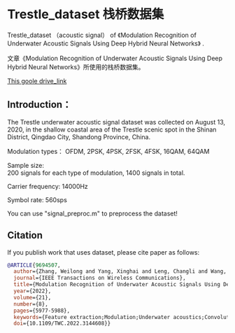 # Trestle_dataset 栈桥数据集
Trestle_dataset （acoustic signal） of 《Modulation Recognition of Underwater Acoustic Signals Using Deep Hybrid Neural Networks》 .

文章《Modulation Recognition of Underwater Acoustic Signals Using Deep Hybrid Neural Networks》所使用的栈桥数据集。

[This goole drive_link](https://drive.google.com/drive/folders/1GAYwajIOMRHBeA9ZHiVn9o6GGMKWwOlL)


## Introduction：
The Trestle underwater acoustic signal dataset was collected on August 13, 2020, in the shallow coastal area of the Trestle scenic spot in the Shinan District, Qingdao City, Shandong Province, China. 

Modulation types：
OFDM, 2PSK, 4PSK, 2FSK, 4FSK, 16QAM, 64QAM

Sample size:	
200 signals for each type of modulation, 1400 signals in total.

Carrier frequency:
14000Hz

Symbol rate:
560sps

You can use "signal_preproc.m" to preprocess the dataset!

## Citation

If you publish work that uses dataset, please cite paper as follows:

```bibtex
@ARTICLE{9694507,
  author={Zhang, Weilong and Yang, Xinghai and Leng, Changli and Wang, Jingjing and Mao, Shiwen},
  journal={IEEE Transactions on Wireless Communications}, 
  title={Modulation Recognition of Underwater Acoustic Signals Using Deep Hybrid Neural Networks}, 
  year={2022},
  volume={21},
  number={8},
  pages={5977-5988},
  keywords={Feature extraction;Modulation;Underwater acoustics;Convolutional neural networks;Convolution;Wireless communication;Recurrent neural networks;Underwater acoustic signal;modulation recognition;deep hybrid neural network;R&CNN},
  doi={10.1109/TWC.2022.3144608}}

```

